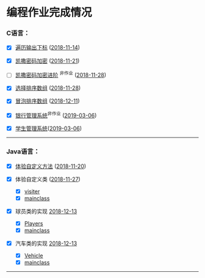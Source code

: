 # 编程作业完成情况

### C语言：
 - [X] [遍历输出下标](https://github.com/iPlanC/IoT-1801-Homework/blob/master/C/2018%2011%2014/2018%2011%2014.c) ([2018-11-14](https://github.com/iPlanC/IoT-1801-Homework/blob/master/C/2018%2011%2014))

 - [X] [凯撒密码加密](https://github.com/iPlanC/IoT-1801-Homework/blob/master/C/2018%2011%2021/2018%2011%2021.c) ([2018-11-21](https://github.com/iPlanC/IoT-1801-Homework/tree/master/C/2018%2011%2021))

 - [ ] [凯撒密码加密进阶](https://github.com/iPlanC/IoT-1801-Homework/blob/master/C/2018%2011%2028/2018%2011%2028%5B非作业%5D.c) <sup>非作业</sup> ([2018-11-28](https://github.com/iPlanC/IoT-1801-Homework/tree/master/C/2018%2011%2028))

 - [X] [选择排序数组](https://github.com/iPlanC/IoT-1801-Homework/blob/master/C/2018%2011%2028/2018%2011%2028.c) ([2018-11-28](https://github.com/iPlanC/IoT-1801-Homework/tree/master/C/2018%2011%2028))

 - [X] [冒泡排序数组](https://github.com/iPlanC/IoT-1801-Homework/blob/master/C/2018%2012%2011/2018%2012%2011.c) ([2018-12-11](https://github.com/iPlanC/IoT-1801-Homework/tree/master/C/2018%2012%2011))

 - [X] [银行管理系统](https://github.com/iPlanC/IoT-1801-Homework/blob/master/C/2019%2003%2006/2019%2003%2006%5B非作业%5D.c)<sup>非作业</sup> ([2019-03-06](https://github.com/iPlanC/IoT-1801-Homework/tree/master/C/2019%2003%2006))
 - [X] [学生管理系统](https://github.com/iPlanC/IoT-1801-Homework/blob/master/C/2019%2003%2006/2019%2003%2006.c)([2019-03-06](https://github.com/iPlanC/IoT-1801-Homework/tree/master/C/2019%2003%2006))

------

### Java语言：
 - [X] [体验自定义方法](https://github.com/iPlanC/IoT-1801-Homework/blob/master/Java/2018%2011%2020/mainclass.java) ([2018-11-20](https://github.com/iPlanC/IoT-1801-Homework/blob/master/Java/2018%2011%2020))

 - [X] 体验自定义类 ([2018-11-27](https://github.com/iPlanC/IoT-1801-Homework/tree/master/Java/2018%2011%2027))
   - [X] [visiter](https://github.com/iPlanC/IoT-1801-Homework/blob/master/Java/2018%2011%2027/visiter.java)
   - [X] [mainclass](https://github.com/iPlanC/IoT-1801-Homework/blob/master/Java/2018%2011%2027/mainclass.java)

 - [X] 球员类的实现 [2018-12-13](https://github.com/iPlanC/IoT-1801-Homework/tree/master/Java/2018%2012%2013%201)
   - [X] [Players](https://github.com/iPlanC/IoT-1801-Homework/blob/master/Java/2018%2012%2013%201/Players.java)
   - [X] [mainclass](https://github.com/iPlanC/IoT-1801-Homework/blob/master/Java/2018%2012%2013%201/mainclass.java)

 - [X] 汽车类的实现 [2018-12-13](https://github.com/iPlanC/IoT-1801-Homework/tree/master/Java/2018%2012%2013%202)
   - [X] [Vehicle](https://github.com/iPlanC/IoT-1801-Homework/blob/master/Java/2018%2012%2013%202/Vehicle.java)
   - [X] [mainclass](https://github.com/iPlanC/IoT-1801-Homework/blob/master/Java/2018%2012%2013%202/mainclass.java)

------
